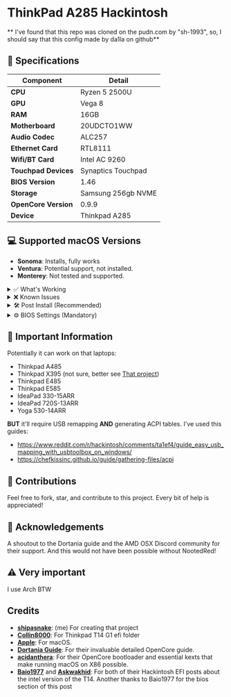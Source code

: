 # ThinkPad A285 Hackintosh

 ** I've found that this repo was cloned on the pudn.com by "sh-1993", so, I should say that this config made by da1la on github**

## 📝 Specifications

| Component             | Detail                  |
|-----------------------|-------------------------|
| **CPU**               | Ryzen 5 2500U           |
| **GPU**               | Vega 8                  |
| **RAM**               | 16GB                    |
| **Motherboard**       | 20UDCTO1WW              |
| **Audio Codec**       | ALC257                  |
| **Ethernet Card**     | RTL8111                 |
| **Wifi/BT Card**      | Intel AC 9260           |
| **Touchpad Devices**  | Synaptics Touchpad      |
| **BIOS Version**      | 1.46                    |
| **Storage**           | Samsung 256gb NVME      |
| **OpenCore Version**  | 0.9.9                    |
| **Device**            | Thinkpad A285           |

## 💻 Supported macOS Versions

- **Sonoma**: Installs, fully works
- **Ventura**: Potential support, not installed.
- **Monterey**: Not tested and supported.

<details>
<summary>✅ What's Working</summary>

- **WIFI**
- **Trackpad**
- **Battery Status**
- **Backlight**
- **IGPU**
- **Fan Control**: Full YogaSMC EC Access.
- **FN keys**
- **Audio**
- **Camera**: fixed after USB mapping
- **BT**: also fixed
- **Dual Boot with Windows**: just for USB remap
- *...and more!*
  
</details>

<details>
<summary>❌ Known Issues</summary>

- **sleep**: I'm working about that
- **Airdrop**: Not functioning due to Intel cards not being native, works only on Broadcom cards.
- **Screen Mirroring**: Not available unless using a paid service such as airserver.

</details>

<details>
<summary>🛠️ Post Install (Recommended)</summary>

After installing macOS, it's recommended to adjust certain settings for optimal performance:

- **iGPU Memory**: Increase the iGPU memory allocation in your BIOS settings to at least 1GB.
- **YogaSMC app**: Get more control over your system, Fan Control, Backlight, 

</details>

<details>
<summary>⚙️ BIOS Settings (Mandatory)</summary>

To ensure your Hackintosh functions correctly, configure the following mandatory BIOS settings:

**Config Tab:**
- Display
  - Boot Display Device -> Thinkpad LCD
  - Shared Display Priority -> HDMI
  - Boot Time Extension -> Disabled

**Security Tab:**
- Memory Protection -> Execution Prevention -> On

**Startup Tab:**
- UEFI/Legacy Boot -> UEFI Only

These settings are crucial for the proper operation of your Hackintosh system.
</details>

</details>



## 🔑 Important Information

Potentially it can work on that laptops:

- Thinkpad A485
- Thinkpad X395 (not sure, better see [That project](https://github.com/adam-ht/Lentosh))
- Thinkpad E485
- Thinkpad E585
- IdeaPad 330-15ARR
- IdeaPad 720S-13ARR
- Yoga 530-14ARR

**BUT** it'll require USB remapping **AND** generating ACPI tables.
I've used this guides:
- https://www.reddit.com/r/hackintosh/comments/ta1ef4/guide_easy_usb_mapping_with_usbtoolbox_on_windows/
- https://chefkissinc.github.io/guide/gathering-files/acpi

## 🤝 Contributions

Feel free to fork, star, and contribute to this project. Every bit of help is appreciated!

## 🙏 Acknowledgements

A shoutout to the Dortania guide and the AMD OSX Discord community for their support. And this would not have been possible without NootedRed!

## ⚠️ Very important

I use Arch BTW

## Credits
- **[shipasnake](https://github.com/da1la)**: (me) For creating that project
- **[Collin8000](https://github.com/Collin8000/Thinkpad-T14-Gen-1-Amd-Hackintosh)**: For Thinkpad T14 G1 efi folder
- **[Apple](https://github.com/apple)**: For macOS.
- **[Dortania Guide](https://dortania.github.io/getting-started/)**: For their invaluable detailed OpenCore guide.
- **[acidanthera](https://github.com/acidanthera)**: For their OpenCore bootloader and essential kexts that make running macOS on X86 possible.
- **[Baio1977](https://github.com/Baio1977)** and **[Askwakhid](https://github.com/askwakhid)**: For both of their Hackintosh EFI posts about the intel version of the T14. Another thanks to Baio1977 for the bios section of this post
